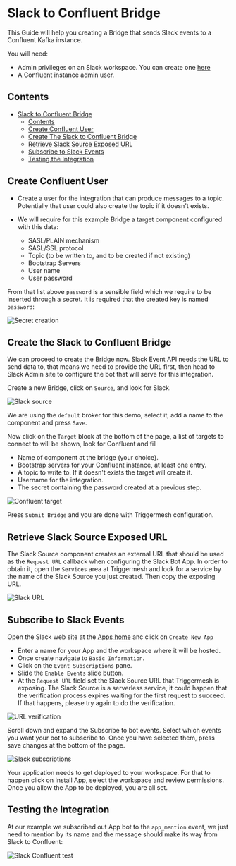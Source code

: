 # Slack to Confluent Bridge

This Guide will help you creating a Bridge that sends Slack events to a Confluent Kafka instance.

You will need:

- Admin privileges on an Slack workspace. You can create one [here](https://slack.com/create)
- A Confluent instance admin user.

## Contents

- [Slack to Confluent Bridge](#slack-to-confluent-bridge)
  - [Contents](#contents)
  - [Create Confluent User](#create-confluent-user)
  - [Create The Slack to Confluent Bridge](#create-the-slack-to-confluent-bridge)
  - [Retrieve Slack Source Exposed URL](#retrieve-slack-source-exposed-url)
  - [Subscribe to Slack Events](#subscribe-to-slack-events)
  - [Testing the Integration](#testing-the-integration)

## Create Confluent User

- Create a user for the integration that can produce messages to a topic. Potentially that user could also create the topic if it doesn't exists.
- We will require for this example Bridge a target component configured with this data:

  - SASL/PLAIN mechanism
  - SASL/SSL protocol
  - Topic (to be written to, and to be created if not existing)
  - Bootstrap Servers
  - User name
  - User password

From that list above `password` is a sensible field which we require to be inserted through a secret. It is required that the created key is named `password`:

![Secret creation](../../images/slack-confluent-bridge/secret-creation.png)

## Create the Slack to Confluent Bridge

We can proceed to create the Bridge now. Slack Event API needs the URL to send data to, that means we need to provide the URL first, then head to Slack Admin site to configure the bot that will serve for this integration.

Create a new Bridge, click on `Source`, and look for Slack.

![Slack source](../../images/slack-confluent-bridge/slack-source-list.png)

We are using the `default` broker for this demo, select it, add a name to the component and press `Save`.

Now click on the `Target` block at the bottom of the page, a list of targets to connect to will be shown, look for Confluent and fill

- Name of component at the bridge (your choice).
- Bootstrap servers for your Confluent instance, at least one entry.
- A topic to write to. If it doesn't exists the target will create it.
- Username for the integration.
- The secret containing the password created at a previous step.

![Confluent target](../../images/slack-confluent-bridge/confluent-target.png)

Press `Submit Bridge` and you are done with Triggermesh configuration.

## Retrieve Slack Source Exposed URL

The Slack Source component creates an external URL that should be used as the `Request URL` callback when configuring the Slack Bot App. In order to obtain it, open the `Services` area at Triggermesh and look for a service by the name of the Slack Source you just created. Then copy the exposing URL.

![Slack URL](../../images/slack-confluent-bridge/slack-url.png)

## Subscribe to Slack Events

Open the Slack web site at the [Apps home](https://api.slack.com/apps) anc click on `Create New App`

- Enter a name for your App and the workspace where it will be hosted.
- Once create navigate to `Basic Information`.
- Click on the `Event Subscriptions` pane.
- Slide the `Enable Events` slide button.
- At the `Request URL` field set the Slack Source URL that Triggermesh is exposing. The Slack Source is a serverless service, it could happen that the verification process expires waiting for the first request to succeed. If that happens, please try again to do the verification.

![URL verification](../../images/slack-confluent-bridge/url-verification.png)

Scroll down and expand the Subscribe to bot events. Select which events you want your bot to subscribe to.
Once you have selected them, press save changes at the bottom of the page.

![Slack subscriptions](../../images/slack-confluent-bridge/slack-subscriptions.png)

Your application needs to get deployed to your workspace. For that to happen click on Install App, select the workspace and review permissions.
Once you allow the App to be deployed, you are all set.

## Testing the Integration

At our example we subscribed out App bot to the `app_mention` event, we just need to mention by its name and the message should make its way from Slack to Confluent:

![Slack Confluent test](../../images/slack-confluent-bridge/slack-confluent-test.png)
